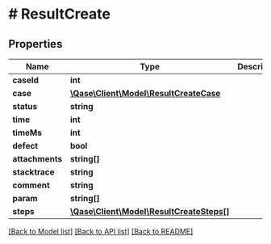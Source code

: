 # # ResultCreate

## Properties

Name | Type | Description | Notes
------------ | ------------- | ------------- | -------------
**caseId** | **int** |  | [optional]
**case** | [**\Qase\Client\Model\ResultCreateCase**](ResultCreateCase.md) |  | [optional]
**status** | **string** |  | [optional]
**time** | **int** |  | [optional]
**timeMs** | **int** |  | [optional]
**defect** | **bool** |  | [optional]
**attachments** | **string[]** |  | [optional]
**stacktrace** | **string** |  | [optional]
**comment** | **string** |  | [optional]
**param** | **string[]** |  | [optional]
**steps** | [**\Qase\Client\Model\ResultCreateSteps[]**](ResultCreateSteps.md) |  | [optional]

[[Back to Model list]](../../README.md#models) [[Back to API list]](../../README.md#endpoints) [[Back to README]](../../README.md)

